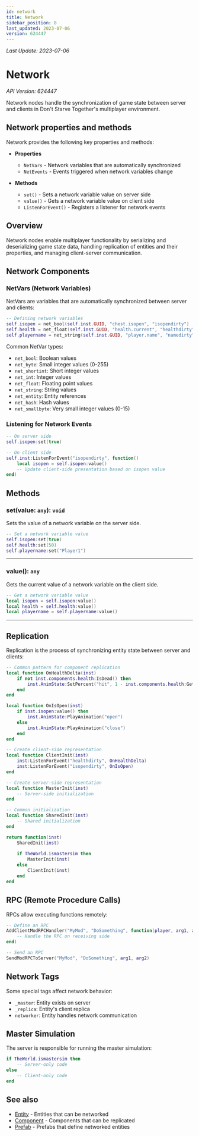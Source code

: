 ```yaml
---
id: network
title: Network
sidebar_position: 8
last_updated: 2023-07-06
version: 624447
---
```

*Last Update: 2023-07-06*
# Network

*API Version: 624447*

Network nodes handle the synchronization of game state between server and clients in Don't Starve Together's multiplayer environment.

## Network properties and methods

Network provides the following key properties and methods:

- **Properties**
  - `NetVars` - Network variables that are automatically synchronized
  - `NetEvents` - Events triggered when network variables change

- **Methods**
  - `set()` - Sets a network variable value on server side
  - `value()` - Gets a network variable value on client side
  - `ListenForEvent()` - Registers a listener for network events

## Overview

Network nodes enable multiplayer functionality by serializing and deserializing game state data, handling replication of entities and their properties, and managing client-server communication.

## Network Components

### NetVars (Network Variables)

NetVars are variables that are automatically synchronized between server and clients:

```lua
-- Defining network variables
self.isopen = net_bool(self.inst.GUID, "chest.isopen", "isopendirty")
self.health = net_float(self.inst.GUID, "health.current", "healthdirty")
self.playername = net_string(self.inst.GUID, "player.name", "namedirty")
```

Common NetVar types:
- `net_bool`: Boolean values
- `net_byte`: Small integer values (0-255)
- `net_shortint`: Short integer values
- `net_int`: Integer values
- `net_float`: Floating point values
- `net_string`: String values
- `net_entity`: Entity references
- `net_hash`: Hash values
- `net_smallbyte`: Very small integer values (0-15)

### Listening for Network Events

```lua
-- On server side
self.isopen:set(true)

-- On client side
self.inst:ListenForEvent("isopendirty", function()
    local isopen = self.isopen:value()
    -- Update client-side presentation based on isopen value
end)
```

## Methods

### set(value: `any`): `void`

Sets the value of a network variable on the server side.

```lua
-- Set a network variable value
self.isopen:set(true)
self.health:set(50)
self.playername:set("Player1")
```

---

### value(): `any`

Gets the current value of a network variable on the client side.

```lua
-- Get a network variable value
local isopen = self.isopen:value()
local health = self.health:value()
local playername = self.playername:value()
```

---

## Replication

Replication is the process of synchronizing entity state between server and clients:

```lua
-- Common pattern for component replication
local function OnHealthDelta(inst)
    if not inst.components.health:IsDead() then
        inst.AnimState:SetPercent("hit", 1 - inst.components.health:GetPercent())
    end
end

local function OnIsOpen(inst)
    if inst.isopen:value() then
        inst.AnimState:PlayAnimation("open")
    else
        inst.AnimState:PlayAnimation("close")
    end
end

-- Create client-side representation
local function ClientInit(inst)
    inst:ListenForEvent("healthdirty", OnHealthDelta)
    inst:ListenForEvent("isopendirty", OnIsOpen)
end

-- Create server-side representation
local function MasterInit(inst)
    -- Server-side initialization
end

-- Common initialization
local function SharedInit(inst)
    -- Shared initialization
end

return function(inst)
    SharedInit(inst)
    
    if TheWorld.ismastersim then
        MasterInit(inst)
    else
        ClientInit(inst)
    end
end
```

## RPC (Remote Procedure Calls)

RPCs allow executing functions remotely:

```lua
-- Define an RPC
AddClientModRPCHandler("MyMod", "DoSomething", function(player, arg1, arg2)
    -- Handle the RPC on receiving side
end)

-- Send an RPC
SendModRPCToServer("MyMod", "DoSomething", arg1, arg2)
```

## Network Tags

Some special tags affect network behavior:
- `_master`: Entity exists on server
- `_replica`: Entity's client replica
- `networker`: Entity handles network communication

## Master Simulation

The server is responsible for running the master simulation:

```lua
if TheWorld.ismastersim then
    -- Server-only code
else
    -- Client-only code
end
```

## See also

- [Entity](mdc:dst-api-webdocs/docs/api-vanilla/node-types/entity.md) - Entities that can be networked
- [Component](mdc:dst-api-webdocs/docs/api-vanilla/node-types/component.md) - Components that can be replicated
- [Prefab](mdc:dst-api-webdocs/docs/api-vanilla/node-types/prefab.md) - Prefabs that define networked entities 
